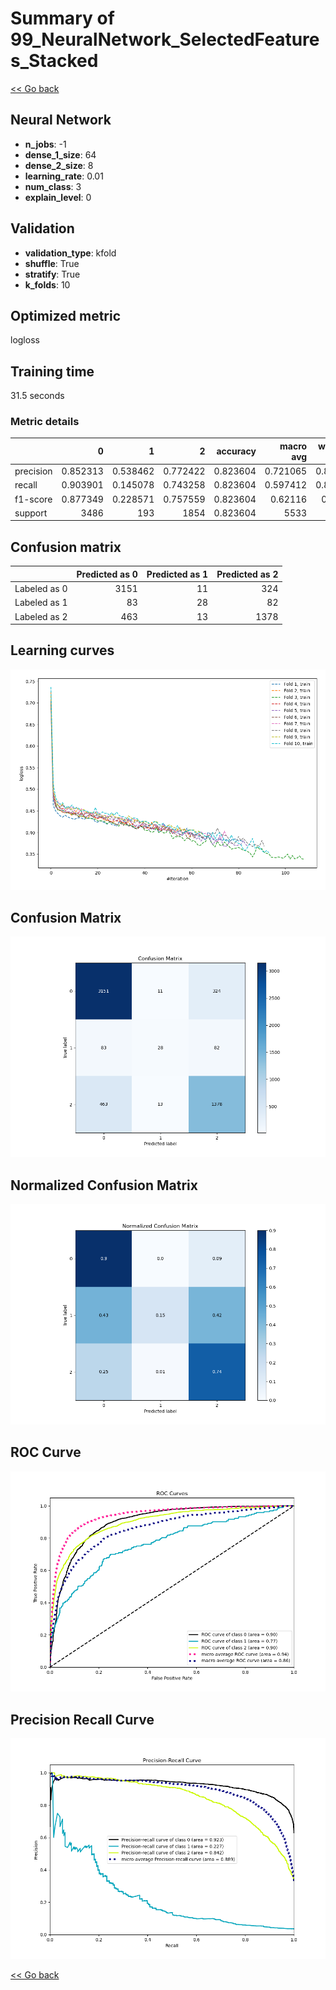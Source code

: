 # Summary of 99_NeuralNetwork_SelectedFeatures_Stacked

[<< Go back](../README.md)


## Neural Network
- **n_jobs**: -1
- **dense_1_size**: 64
- **dense_2_size**: 8
- **learning_rate**: 0.01
- **num_class**: 3
- **explain_level**: 0

## Validation
 - **validation_type**: kfold
 - **shuffle**: True
 - **stratify**: True
 - **k_folds**: 10

## Optimized metric
logloss

## Training time

31.5 seconds

### Metric details
|           |           0 |          1 |           2 |   accuracy |   macro avg |   weighted avg |   logloss |
|:----------|------------:|-----------:|------------:|-----------:|------------:|---------------:|----------:|
| precision |    0.852313 |   0.538462 |    0.772422 |   0.823604 |    0.721065 |       0.814595 |  0.476933 |
| recall    |    0.903901 |   0.145078 |    0.743258 |   0.823604 |    0.597412 |       0.823604 |  0.476933 |
| f1-score  |    0.877349 |   0.228571 |    0.757559 |   0.823604 |    0.62116  |       0.81458  |  0.476933 |
| support   | 3486        | 193        | 1854        |   0.823604 | 5533        |    5533        |  0.476933 |


## Confusion matrix
|              |   Predicted as 0 |   Predicted as 1 |   Predicted as 2 |
|:-------------|-----------------:|-----------------:|-----------------:|
| Labeled as 0 |             3151 |               11 |              324 |
| Labeled as 1 |               83 |               28 |               82 |
| Labeled as 2 |              463 |               13 |             1378 |

## Learning curves
![Learning curves](learning_curves.png)
## Confusion Matrix

![Confusion Matrix](confusion_matrix.png)


## Normalized Confusion Matrix

![Normalized Confusion Matrix](confusion_matrix_normalized.png)


## ROC Curve

![ROC Curve](roc_curve.png)


## Precision Recall Curve

![Precision Recall Curve](precision_recall_curve.png)



[<< Go back](../README.md)
